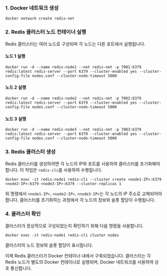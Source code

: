 

### 1. Docker 네트워크 생성

```
docker network create redis-net
```


### 2. Redis 클러스터 노드 컨테이너 실행

Redis 클러스터는 여러 노드로 구성되며 각 노드는 다른 포트에서 실행됩니다.

#### 노드 1 실행

```
docker run -d --name redis-node1 --net redis-net -p 7001:6379 redis:latest redis-server --port 6379 --cluster-enabled yes --cluster-config-file nodes.conf --cluster-node-timeout 5000
```

#### 노드 2 실행

```
docker run -d --name redis-node2 --net redis-net -p 7002:6379 redis:latest redis-server --port 6379 --cluster-enabled yes --cluster-config-file nodes.conf --cluster-node-timeout 5000
```

#### 노드 3 실행

```
docker run -d --name redis-node3 --net redis-net -p 7003:6379 redis:latest redis-server --port 6379 --cluster-enabled yes --cluster-config-file nodes.conf --cluster-node-timeout 5000
```


### 3. Redis 클러스터 생성

Redis 클러스터를 생성하려면 각 노드의 IP와 포트를 사용하여 클러스터를 초기화해야 합니다. 이 작업은 `redis-cli`를 사용하여 수행됩니다.

```
docker exec -it redis-node1 redis-cli --cluster create <node1-IP>:6379 <node2-IP>:6379 <node3-IP>:6379 --cluster-replicas 1

```

위 명령에서 `<node1-IP>`, `<node2-IP>`, `<node3-IP>`는 각 노드의 IP 주소로 교체되어야 합니다. 클러스터를 초기화하는 과정에서 각 노드의 정보와 슬롯 할당이 수행됩니다.

### 4. 클러스터 확인

클러스터가 정상적으로 구성되었는지 확인하기 위해 다음 명령을 사용합니다.

```
docker exec -it redis-node1 redis-cli cluster nodes
```

클러스터의 노드 정보와 슬롯 할당이 표시됩니다.

이제 Redis 클러스터가 Docker 컨테이너 내에서 구축되었습니다. 클러스터는 각 Redis 노드가 별도의 Docker 컨테이너로 실행되며, Docker 네트워크를 사용하여 상호 통신합니다.